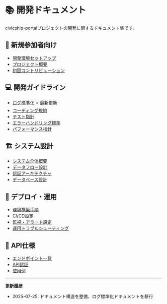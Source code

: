 # 📚 開発ドキュメント

civicship-portalプロジェクトの開発に関するドキュメント集です。

## 🚀 新規参加者向け
- [開発環境セットアップ](./onboarding/getting-started.md)
- [プロジェクト概要](./onboarding/project-overview.md)
- [初回コントリビューション](./onboarding/first-contribution.md)

## 💻 開発ガイドライン
- [ログ標準化](./development/logging-standards.md) ⭐ 最新更新
- [コーディング規約](./development/coding-conventions.md)
- [テスト指針](./development/testing-guidelines.md)
- [エラーハンドリング標準](./development/error-handling.md)
- [パフォーマンス指針](./development/performance-guidelines.md)

## 🏗️ システム設計
- [システム全体概要](./architecture/system-overview.md)
- [データフロー設計](./architecture/data-flow.md)
- [認証アーキテクチャ](./architecture/authentication.md)
- [データベース設計](./architecture/database-schema.md)

## 🚀 デプロイ・運用
- [環境構築手順](./deployment/environment-setup.md)
- [CI/CD設定](./deployment/ci-cd-pipeline.md)
- [監視・アラート設定](./deployment/monitoring.md)
- [運用トラブルシューティング](./deployment/troubleshooting.md)

## 📡 API仕様
- [エンドポイント一覧](./api/endpoints.md)
- [API認証](./api/authentication.md)
- [使用例](./api/examples.md)

---

**更新履歴**
- 2025-07-25: ドキュメント構造を整備、ログ標準化ドキュメントを移行

